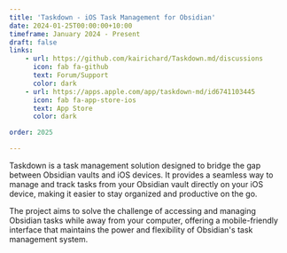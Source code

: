 ```yaml
---
title: 'Taskdown - iOS Task Management for Obsidian'
date: 2024-01-25T00:00:00+10:00
timeframe: January 2024 - Present
draft: false
links:
    - url: https://github.com/kairichard/Taskdown.md/discussions
      icon: fab fa-github
      text: Forum/Support
      color: dark
    - url: https://apps.apple.com/app/taskdown-md/id6741103445
      icon: fab fa-app-store-ios
      text: App Store
      color: dark

order: 2025

---
```


Taskdown is a task management solution designed to bridge the gap between Obsidian vaults and iOS devices. It provides a seamless way to manage and track tasks from your Obsidian vault directly on your iOS device, making it easier to stay organized and productive on the go.

The project aims to solve the challenge of accessing and managing Obsidian tasks while away from your computer, offering a mobile-friendly interface that maintains the power and flexibility of Obsidian's task management system. 